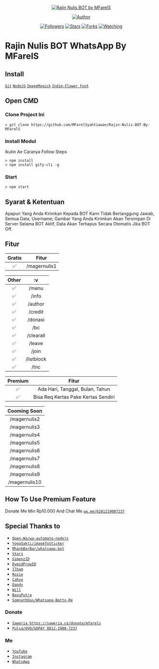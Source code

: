<p align="center">
<a href="#"><img title="Rajin Nulis BOT by MFarelS" src="https://img.shields.io/badge/Rajin Nulis BOT WhatsApp-green?colorA=%23ff0000&colorB=%23017e40&style=for-the-badge"></a>
</p>
<p align="center">
<a href="https://github.com/mfarelsyahtiawan"><img title="Author" src="https://img.shields.io/badge/Author-mfarelsyahtiawan-red.svg?style=for-the-badge&logo=github"></a>
</p>
<p align="center">
<a href="https://github.com/mfarelsyahtiawan/followers"><img title="Followers" src="https://img.shields.io/github/followers/mfarelsyahtiawan?color=blue&style=flat-square"></a>
<a href="https://github.com/mfarelsyahtiawan/Rajin-Nulis-BOT-By-MFarelS/stargazers/"><img title="Stars" src="https://img.shields.io/github/stars/mfarelsyahtiawan/Rajin-Nulis-BOT-By-MFarelS?color=red&style=flat-square"></a>
<a href="https://github.com/mfarelsyahtiawan/Rajin-Nulis-BOT-By-MFarelS/network/members"><img title="Forks" src="https://img.shields.io/github/forks/mfarelsyahtiawan/  Rajin-Nulis-BOT-By-MFarelS?color=red&style=flat-square"></a>
<a href="https://github.com/mfarelsyahtiawan/Rajin-Nulis-BOT-By-MFarelS/watchers"><img title="Watching" src="https://img.shields.io/github/watchers/mfarelsyahtiawan/Rajin-Nulis-BOT-By-MFarelS?label=Watchers&color=blue&style=flat-square"></a>
</p>

# Rajin Nulis BOT WhatsApp By MFarelS

## Install
[`Git`](https://git-scm.com/downloads)
[`NodeJS`](https://nodejs.org/en/download) 
[`ImageMagick`](https://imagemagick.org/script/download.php) 
[`Indie-Flower Font`](https://fonts.google.com/specimen/Indie+Flower) 

## Open CMD

### Clone Project Ini

```Ketik :
> git clone https://github.com/MFarelSyahtiawan/Rajin-Nulis-BOT-By-MFarelS
```

### Install Modul
Ikutin Ae Caranya
Follow Steps

```Install Module
> npm install
> npm install gify-cli -g
```

### Start
```Start
> npm start
```

## Syarat & Ketentuan
Apapun Yang Anda Kirimkan Kepada BOT Kami Tidak Bertanggung Jawab, Semua Data, Username, Gambar Yang Anda Kirimkan Akan Tersimpan Di Server Selama BOT Aktif, Data Akan Terhapus Secara Otomatis Jika BOT Off. 

## Fitur

| Gratis |                Fitur           |
| :-----------: | :--------------------------------: |
|       ✅       | /magernulis1          |

| Other |          :v          |
| :---------: | :-----------------------: |
|     ✅     | /menu |
|     ✅     | /info |
|     ✅     | /author |
|     ✅     | /credit |
|     ✅     | /donasi |
|     ✅     | /bc |
|     ✅     | /clearall |
|     ✅     | /leave |
|     ✅     | /join |
|     ✅     | /listblock |
|     ✅     | /tnc |


| Premium  |              Fitur                |
| :------------: | :---------------------------------------------: |
|       ✅        |   Ada Hari, Tanggal, Bulan, Tahun            |
|       ✅        | Bisa Req Kertas Pake Kertas Sendiri |

| Cooming Soon |
| :----------: |
| /magernulis2 |
| /magernulis3 |
| /magernulis4 |
| /magernulis5 |
| /magernulis6 |
| /magernulis7 |
| /magernulis8 |
| /magernulis9 |
| /magernulis10 |

## How To Use Premium Feature
Donate Me Min Rp10.000 And Chat Me [`wa.me/6281219087237`](https://wa.me/6281219087237) 

## Special Thanks to
* [`Open-Wa/wa-automate-nodejs`](https://github.com/open-wa/wa-automate-nodejs)
* [`YogaSakti/imageToSticker`](https://github.com/YogaSakti/imageToSticker)
* [`MhankBarBar/whatsapp-bot`](https://github.com/MhankBarBar/whatsapp-bot)
* [`Stars`](https://github.com/bintang73)
* [`GimenzID`](https://github.com/Gimenz)
* [`DymidProwID`](https://m.youtube.com/c/DymidProw)
* [`Ilham`](https://instagram.com/nezuko.chan.12)
* [`Rozie`](https://instagram.com/_rooziee)
* [`Cahyo`](https://github.com/Cahyo224)
* [`Dandy`](https://github.com/dandyraka)
* [`Will`](https://instagram.com/its.willl_)
* [`BayuPutra`](https://github.com/bayuputra18)
* [`SomnathDas/Whatsapp-Botto-Re`](https://github.com/SomnathDas/Whatsapp-Botto-Re)

### Donate
* [`Saweria https://saweria.co/donate/mfarels`](https://saweria.co/donate/mfarels)
* [`Pulsa/OVO/GOPAY 0812-1908-7237`](https://github.com/MFarelSyahtiawan/Rajin-Nulis-BOT-By-MFarelS)

### Me
* [`YouTube`](https://m.youtube.com/channel/UCYfBSMa1JJbKwD8bNm-etiA)
* [`Instagram`](https://instagram.com/mfarelsyahtiawan)
* [`WhatsApp`](https://wa.me/6281219087237)

